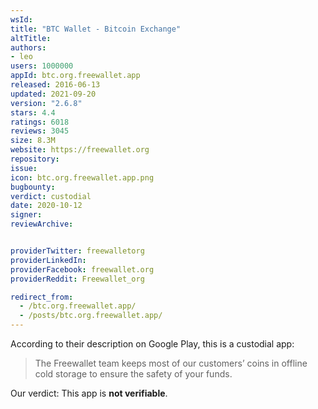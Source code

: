 ```yaml
---
wsId: 
title: "BTC Wallet - Bitcoin Exchange"
altTitle: 
authors:
- leo
users: 1000000
appId: btc.org.freewallet.app
released: 2016-06-13
updated: 2021-09-20
version: "2.6.8"
stars: 4.4
ratings: 6018
reviews: 3045
size: 8.3M
website: https://freewallet.org
repository: 
issue: 
icon: btc.org.freewallet.app.png
bugbounty: 
verdict: custodial
date: 2020-10-12
signer: 
reviewArchive:


providerTwitter: freewalletorg
providerLinkedIn: 
providerFacebook: freewallet.org
providerReddit: Freewallet_org

redirect_from:
  - /btc.org.freewallet.app/
  - /posts/btc.org.freewallet.app/
---
```



According to their description on Google Play, this is a custodial app:

> The Freewallet team keeps most of our customers’ coins in offline cold storage
to ensure the safety of your funds.

Our verdict: This app is **not verifiable**.
